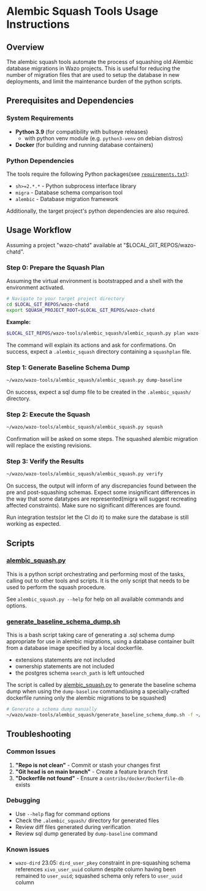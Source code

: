 # Alembic Squash Tools Usage Instructions

## Overview

The alembic squash tools automate the process of squashing old Alembic database
migrations in Wazo projects. This is useful for reducing the number of
migration files that are used to setup the database in new deployments, and
limit the maintenance burden of the python scripts.

## Prerequisites and Dependencies

### System Requirements

- **Python 3.9** (for compatibility with bullseye releases)
  - with python venv module (e.g. `python3-venv` on debian distros)
- **Docker** (for building and running database containers)

### Python Dependencies

The tools require the following Python packages(see
[`requirements.txt`](./requirements.txt)):

- `sh>=2.*.*` - Python subprocess interface library
- `migra` - Database schema comparison tool
- `alembic` - Database migration framework

Additionally, the target project's python dependencies are also required.

## Usage Workflow

Assuming a project "wazo-chatd" available at "$LOCAL_GIT_REPOS/wazo-chatd".

### Step 0: Prepare the Squash Plan

Assuming the virtual environment is bootstrapped and a shell with the
environment activated.

```bash
# Navigate to your target project directory
cd $LOCAL_GIT_REPOS/wazo-chatd
export SQUASH_PROJECT_ROOT=$LOCAL_GIT_REPOS/wazo-chatd
```

**Example:**

```bash
$LOCAL_GIT_REPOS/wazo-tools/alembic_squash/alembic_squash.py plan wazo-23.05
```

The command will explain its actions and ask for confirmations.
On success, expect a `.alembic_squash` directory containing a `squashplan`
file.

### Step 1: Generate Baseline Schema Dump

```bash
~/wazo/wazo-tools/alembic_squash/alembic_squash.py dump-baseline
```

On success, expect a sql dump file to be created in the `.alembic_squash/`
directory.

### Step 2: Execute the Squash

```bash
~/wazo/wazo-tools/alembic_squash/alembic_squash.py squash
```

Confirmation will be asked on some steps.
The squashed alembic migration will replace the existing revisions.

### Step 3: Verify the Results

```bash
~/wazo/wazo-tools/alembic_squash/alembic_squash.py verify
```

On success, the output will inform of any discrepancies found between the pre
and post-squashing schemas.
Expect some insignificant differences in the way that some datatypes are
represented(migra will suggest recreating affected constraints).
Make sure no significant differences are found.

Run integration tests(or let the CI do it) to make sure the database is still
working as expected.

## Scripts

### [alembic_squash.py](./alembic_squash.py)

This is a python script orchestrating and performing most of the tasks, calling
out to other tools and scripts.
It is the only script that needs to be used to perform the squash procedure.

See `alembic_squash.py --help` for help on all available commands and options.

### [generate_baseline_schema_dump.sh](./generate_baseline_schema_dump.sh)

This is a bash script taking care of generating a .sql schema dump appropriate
for use in alembic migrations, using a database container built from a database
image specified by a local dockerfile.

- extensions statements are not included
- ownership statements are not included
- the postgres schema `search_path` is left untouched

The script is called by [alembic_squash.py](./alembic_squash.py) to generate
the baseline schema dump when using the `dump-baseline` command(using a
specially-crafted dockerfile running only the alembic migrations to be
squashed)

```bash
# Generate a schema dump manually
~/wazo/wazo-tools/alembic_squash/generate_baseline_schema_dump.sh -f ~/wazo/wazo-example/contribs/docker/Dockerfile-db
```

## Troubleshooting

### Common Issues

1. **"Repo is not clean"** - Commit or stash your changes first
2. **"Git head is on main branch"** - Create a feature branch first
3. **"Dockerfile not found"** - Ensure a `contribs/docker/Dockerfile-db` exists

### Debugging

- Use `--help` flag for command options
- Check the `.alembic_squash/` directory for generated files
- Review diff files generated during verification
- Review sql dump generated by `dump-baseline` command

### Known issues

- `wazo-dird` 23.05: `dird_user_pkey` constraint in pre-squashing schema
  references `xivo_user_uuid` column despite column having been remained to
  `user_uuid`; squashed schema only refers to `user_uuid` column
